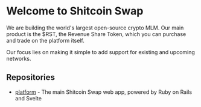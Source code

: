 # Welcome to Shitcoin Swap

We are building the world's largest open-source crypto MLM. Our main product is the $RST, the Revenue Share Token, which you can purchase and trade on the platform itself.

Our focus lies on making it simple to add support for existing and upcoming networks.

## Repositories

- [platform](https://github.com/shitcoinswap/platform) - The main Shitcoin Swap web app, powered by Ruby on Rails and Svelte
